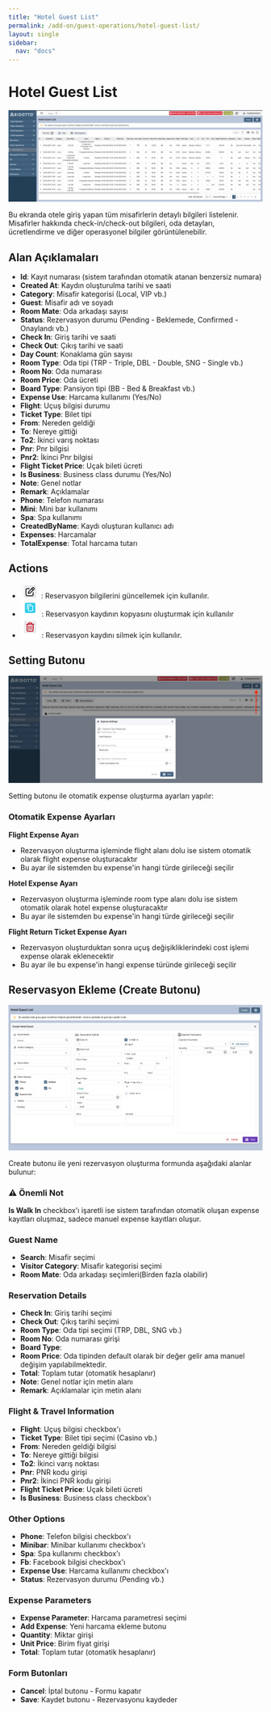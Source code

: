 ```yaml
---
title: "Hotel Guest List"
permalink: /add-on/guest-operations/hotel-guest-list/
layout: single
sidebar:
  nav: "docs"
---
```


# Hotel Guest List
![img.png](img.png)

Bu ekranda otele giriş yapan tüm misafirlerin detaylı bilgileri listelenir. Misafirler hakkında check-in/check-out bilgileri, oda detayları, ücretlendirme ve diğer operasyonel bilgiler görüntülenebilir.

## Alan Açıklamaları

- **Id**: Kayıt numarası (sistem tarafından otomatik atanan benzersiz numara)
- **Created At**: Kaydın oluşturulma tarihi ve saati
- **Category**: Misafir kategorisi (Local, VIP vb.)
- **Guest**: Misafir adı ve soyadı
- **Room Mate**: Oda arkadaşı sayısı
- **Status**: Rezervasyon durumu (Pending - Beklemede, Confirmed - Onaylandı vb.)
- **Check In**: Giriş tarihi ve saati
- **Check Out**: Çıkış tarihi ve saati
- **Day Count**: Konaklama gün sayısı
- **Room Type**: Oda tipi (TRP - Triple, DBL - Double, SNG - Single vb.)
- **Room No**: Oda numarası
- **Room Price**: Oda ücreti
- **Board Type**: Pansiyon tipi (BB - Bed & Breakfast vb.)
- **Expense Use**: Harcama kullanımı (Yes/No)
- **Flight**: Uçuş bilgisi durumu
- **Ticket Type**: Bilet tipi
- **From**: Nereden geldiği
- **To**: Nereye gittiği
- **To2**: İkinci varış noktası
- **Pnr**: Pnr bilgisi
- **Pnr2**: İkinci Pnr bilgisi
- **Flight Ticket Price**: Uçak bileti ücreti
- **Is Business**: Business class durumu (Yes/No)
- **Note**: Genel notlar
- **Remark**: Açıklamalar
- **Phone**: Telefon numarası
- **Mini**: Mini bar kullanımı
- **Spa**: Spa kullanımı
- **CreatedByName**: Kaydı oluşturan kullanıcı adı
- **Expenses**: Harcamalar
- **TotalExpense**: Total harcama tutarı

## Actions

- ![img_1.png](img_1.png) : Reservasyon bilgilerini güncellemek için kullanılır.
- ![img_3.png](img_3.png) : Reservasyon kaydının kopyasını oluşturmak için kullanılır
- ![img_4.png](img_4.png) : Reservasyon kaydını silmek için kullanılır.

## Setting Butonu
![img_5.png](img_5.png)

Setting butonu ile otomatik expense oluşturma ayarları yapılır:

### Otomatik Expense Ayarları

**Flight Expense Ayarı**
- Rezervasyon oluşturma işleminde flight alanı dolu ise sistem otomatik olarak flight expense oluşturacaktır
- Bu ayar ile sistemden bu expense'in hangi türde girileceği seçilir

**Hotel Expense Ayarı**
- Rezervasyon oluşturma işleminde room type alanı dolu ise sistem otomatik olarak hotel expense oluşturacaktır
- Bu ayar ile sistemden bu expense'in hangi türde girileceği seçilir

**Flight Return Ticket Expense Ayarı**
- Rezervasyon oluşturduktan sonra uçuş değişikliklerindeki cost işlemi expense olarak eklenecektir
- Bu ayar ile bu expense'in hangi expense türünde girileceği seçilir

## Reservasyon Ekleme (Create Butonu)
![img_6.png](img_6.png)

Create butonu ile yeni rezervasyon oluşturma formunda aşağıdaki alanlar bulunur:

### ⚠️ Önemli Not
**Is Walk In** checkbox'ı işaretli ise sistem tarafından otomatik oluşan expense kayıtları oluşmaz, sadece manuel expense kayıtları oluşur.

### Guest Name
- **Search**: Misafir seçimi
- **Visitor Category**: Misafir kategorisi seçimi 
- **Room Mate**: Oda arkadaşı seçimleri(Birden fazla olabilir)

### Reservation Details
- **Check In**: Giriş tarihi seçimi 
- **Check Out**: Çıkış tarihi seçimi 
- **Room Type**: Oda tipi seçimi (TRP, DBL, SNG vb.)
- **Room No**: Oda numarası girişi
- **Board Type**: 
- **Room Price**: Oda tipinden default olarak bir değer gelir ama manuel değişim yapılabilmektedir.
- **Total**: Toplam tutar (otomatik hesaplanır)
- **Note**: Genel notlar için metin alanı
- **Remark**: Açıklamalar için metin alanı

### Flight & Travel Information
- **Flight**: Uçuş bilgisi checkbox'ı
- **Ticket Type**: Bilet tipi seçimi (Casino vb.)
- **From**: Nereden geldiği bilgisi
- **To**: Nereye gittiği bilgisi
- **To2**: İkinci varış noktası
- **Pnr**: PNR kodu girişi
- **Pnr2**: İkinci PNR kodu girişi
- **Flight Ticket Price**: Uçak bileti ücreti
- **Is Business**: Business class checkbox'ı

### Other Options
- **Phone**: Telefon bilgisi checkbox'ı
- **Minibar**: Minibar kullanımı checkbox'ı
- **Spa**: Spa kullanımı checkbox'ı
- **Fb**: Facebook bilgisi checkbox'ı
- **Expense Use**: Harcama kullanımı checkbox'ı
- **Status**: Rezervasyon durumu (Pending vb.)

### Expense Parameters
- **Expense Parameter**: Harcama parametresi seçimi
- **Add Expense**: Yeni harcama ekleme butonu
- **Quantity**: Miktar girişi
- **Unit Price**: Birim fiyat girişi
- **Total**: Toplam tutar (otomatik hesaplanır)

### Form Butonları
- **Cancel**: İptal butonu - Formu kapatır
- **Save**: Kaydet butonu - Rezervasyonu kaydeder




